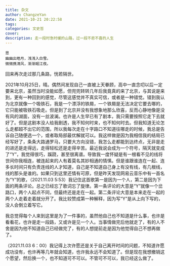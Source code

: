 ```yaml
---
title: 杂文
author: ChangzeYan
date: 2021-10-21 20:22:58
tags: 
categories: 文史哲
cover:
description: 走一段时急时缓的山路，过一段不悲不喜的人生
---
```


```
思
幽幽出皓月，浅浅入白雪。
微微携清风，渐渐眠江夜。
```

回来再次走过那几条路，恍若隔世。


2021年10月25日，晴。偶然间发现自己一直被上天眷顾，高中一直念叨以后一定要来北京，虽然当时没能如愿，但兜兜转转几年后我竟真的来了北京，与其说是来到，更有一种回到的感觉，尽管这感觉并不真实可信，或者是一种错觉。错到我认为北京就像一个吸铁石，我是一个漂浮的铁屑，一个铁屑是无法决定它要去哪的，它只能被吸铁石吸走。但是到了北京并没有我想象地那么欣喜，反而心静地像是没有风的湖面，没有一丝波澜。也许是人生早已有了剧本，我只需要按照它走下去就好了。但是这剧本没人给我剧透，我不知何时来，也不知何时去。但我知道无论怎么走都超不出它的范围，所以我每次走在十字路口不知道往哪走的时候，我总是告诉自己随便选一个，或者取局部最优解就可以。我这样做是因为我相信我的结局已经写好了，条条大路通罗马，只要大方向没错，我怎么走都能到达终点，无非是走的进还是走得远，走得轻松还是走得辛苦。最近我说会成为一个符号，隔天就变成了“Y”，我觉得很巧，蹊跷，甚至很离谱。导致我一度怀疑是有一根看不见的线将世间你我相连，被连起来的人有着莫名其妙相通的情愫。但是谁跟谁连在一起、连多长时间只有负责连线的人才知道，自己是不知道自己身上有没有线，有几根线，线的那头是谁的。如果只到这里还情有可原，但是昨天发现网易云音乐中有一首名为“Y”的歌，（2021.11.03 5:53）我记住这首歌第一是因为一个人，第二是因为下面的两条评论。总之已经忘了歌词忘了旋律。第一条评论的大意是“Y”就像一个岔路口，两个人起点不同，但最终还是走在一起。第二条评论大意是本来走在一起的两个人走着走着就分开了。我比较赞成第一种解释，因为写“Y”是从上向下写的，没人会倒立着写它。

我总觉得每个人来到这里是为了一件事的，虽然他自己也不知道是什么事，也许是看看花，也许是走一段路，又或许是见一个人。当事情做完后他就走了，有的人不舍是因为他不知道自己已经做完了，有的人想提前走是因为他觉得自己不想再做了。

（2021.11.03 6：00）我记得上次许愿还是关于自己离开时间的问题，不知道许愿成功没有，也许再等几年就会知道，也许我永远不会知道了。但是现在我想撤销这个愿望，然后换一个，也不知道可不可以。不管可不可以，我已经这么做了。

